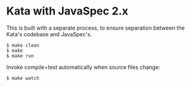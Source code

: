 # Kata with JavaSpec 2.x

This is built with a separate process, to ensure separation between the Kata's codebase and
JavaSpec's.

```
$ make clean
$ make
$ make run
```

Invoke compile+test automatically when source files change:

```
$ make watch
```
